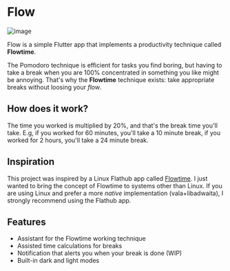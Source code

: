 # Flow

![image](https://github.com/williamd1k0/flow/assets/10428035/5acd3a91-ca76-4cd1-b329-6ae0f66b069e)

Flow is a simple Flutter app that implements a productivity technique called **Flowtime**.

The Pomodoro technique is efficient for tasks you find boring, but having to take a break when you are 100% concentrated in something you like might be annoying.
That's why the **Flowtime** technique exists: take appropriate breaks without loosing your *flow*.

## How does it work?
The time you worked is multiplied by 20%, and that's the break time you'll take.
E.g, if you worked for 60 minutes, you'll take a 10 minute break, if you worked for 2 hours, you'll take a 24 minute break.

## Inspiration
This project was inspired by a Linux Flathub app called [Flowtime](https://github.com/Diego-Ivan/Flowtime).
I just wanted to bring the concept of Flowtime to systems other than Linux.
If you are using Linux and prefer a more *native* implementation (vala+libadwaita), I strongly recommend using the Flathub app.

## Features
- Assistant for the Flowtime working technique
- Assisted time calculations for breaks
- Notification that alerts you when your break is done (WIP)
- Built-in dark and light modes
